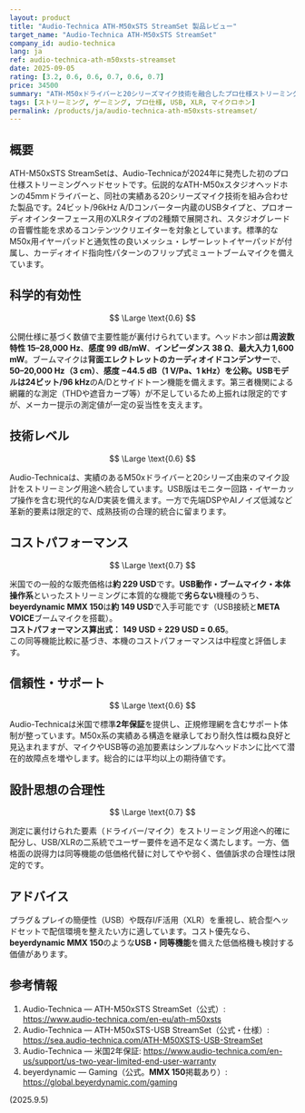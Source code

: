 ```yaml
---
layout: product
title: "Audio-Technica ATH-M50xSTS StreamSet 製品レビュー"
target_name: "Audio-Technica ATH-M50xSTS StreamSet"
company_id: audio-technica
lang: ja
ref: audio-technica-ath-m50xsts-streamset
date: 2025-09-05
rating: [3.2, 0.6, 0.6, 0.7, 0.6, 0.7]
price: 34500
summary: "ATH-M50xドライバーと20シリーズマイク技術を融合したプロ仕様ストリーミングヘッドセット。デュアル接続オプションとプロ品質の作りを持つが、プレミアム価格設定"
tags: [ストリーミング, ゲーミング, プロ仕様, USB, XLR, マイクロホン]
permalink: /products/ja/audio-technica-ath-m50xsts-streamset/
---
```


## 概要

ATH-M50xSTS StreamSetは、Audio-Technicaが2024年に発売した初のプロ仕様ストリーミングヘッドセットです。伝説的なATH-M50xスタジオヘッドホンの45mmドライバーと、同社の実績ある20シリーズマイク技術を組み合わせた製品です。24ビット/96kHz A/Dコンバーター内蔵のUSBタイプと、プロオーディオインターフェース用のXLRタイプの2種類で展開され、スタジオグレードの音響性能を求めるコンテンツクリエイターを対象としています。標準的なM50x用イヤーパッドと通気性の良いメッシュ・レザーレットイヤーパッドが付属し、カーディオイド指向性パターンのフリップ式ミュートブームマイクを備えています。

## 科学的有効性

$$ \Large \text{0.6} $$

公開仕様に基づく数値で主要性能が裏付けられています。ヘッドホン部は**周波数特性 15–28,000 Hz**、**感度 99 dB/mW**、**インピーダンス 38 Ω**、**最大入力 1,600 mW**。ブームマイクは**背面エレクトレットのカーディオイドコンデンサー**で、**50–20,000 Hz（3 cm）**、**感度 −44.5 dB（1 V/Pa、1 kHz）**を公称。USBモデルは**24ビット/96 kHz**のA/Dとサイドトーン機能を備えます。第三者機関による網羅的な測定（THDや遮音カーブ等）が不足しているため上振れは限定的ですが、メーカー提示の測定値が一定の妥当性を支えます。

## 技術レベル

$$ \Large \text{0.6} $$

Audio-Technicaは、実績のあるM50xドライバーと20シリーズ由来のマイク設計をストリーミング用途へ統合しています。USB版はモニター回路・イヤーカップ操作を含む現代的なA/D実装を備えます。一方で先端DSPやAIノイズ低減など革新的要素は限定的で、成熟技術の合理的統合に留まります。

## コストパフォーマンス

$$ \Large \text{0.7} $$

米国での一般的な販売価格は**約 229 USD**です。**USB動作・ブームマイク・本体操作系**といったストリーミングに本質的な機能で**劣らない**機種のうち、**beyerdynamic MMX 150**は**約 149 USD**で入手可能です（USB接続と**META VOICE**ブームマイクを搭載）。  
**コストパフォーマンス算出式：** **149 USD ÷ 229 USD = 0.65**。  
この同等機能比較に基づき、本機のコストパフォーマンスは中程度と評価します。

## 信頼性・サポート

$$ \Large \text{0.6} $$

Audio-Technicaは米国で標準**2年保証**を提供し、正規修理網を含むサポート体制が整っています。M50x系の実績ある構造を継承しており耐久性は概ね良好と見込まれますが、マイクやUSB等の追加要素はシンプルなヘッドホンに比べて潜在的故障点を増やします。総合的には平均以上の期待値です。

## 設計思想の合理性

$$ \Large \text{0.7} $$

測定に裏付けられた要素（ドライバー/マイク）をストリーミング用途へ的確に配分し、USB/XLRの二系統でユーザー要件を過不足なく満たします。一方、価格面の説得力は同等機能の低価格代替に対してやや弱く、価値訴求の合理性は限定的です。

## アドバイス

プラグ＆プレイの簡便性（USB）や既存I/F活用（XLR）を重視し、統合型ヘッドセットで配信環境を整えたい方に適しています。コスト優先なら、**beyerdynamic MMX 150**のような**USB・同等機能**を備えた低価格機も検討する価値があります。

## 参考情報

1. Audio-Technica — ATH-M50xSTS StreamSet（公式）: https://www.audio-technica.com/en-eu/ath-m50xsts  
2. Audio-Technica — ATH-M50xSTS-USB StreamSet（公式・仕様）: https://sea.audio-technica.com/ATH-M50XSTS-USB-StreamSet  
3. Audio-Technica — 米国2年保証: https://www.audio-technica.com/en-us/support/us-two-year-limited-end-user-warranty  
4. beyerdynamic — Gaming（公式。**MMX 150**掲載あり）: https://global.beyerdynamic.com/gaming

(2025.9.5)
